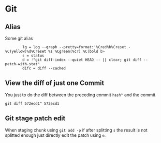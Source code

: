 # Git

## Alias

Some git alias

```  
        lg = log --graph --pretty=format:'%Cred%h%Creset -%C(yellow)%d%Creset %s %Cgreen(%cr) %C(bold b>
        s = status
        d = !"git diff-index --quiet HEAD -- || clear; git diff --patch-with-stat"
        difc = diff --cached
``` 

## View the diff of just one Commit

You just to do the diff between the preceding commit `hash^` and the commit.

```
git diff 572ecd1^ 572ecd1
```

## Git stage patch edit

When staging chunk using `git add -p` if after splitting `s` the result is not splitted enough just directly edit the patch using `e`.

